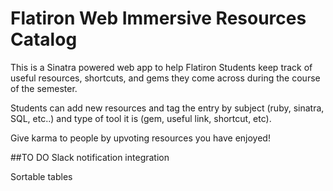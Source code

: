 # Flatiron Web Immersive Resources Catalog

This is a Sinatra powered web app to help Flatiron Students keep track of useful resources, shortcuts, and gems they come across during the course of the semester.

Students can add new resources and tag the entry by subject (ruby, sinatra, SQL, etc..) and type of tool it is (gem, useful link, shortcut, etc). 

Give karma to people by upvoting resources you have enjoyed!

##TO DO
Slack notification integration

Sortable tables
